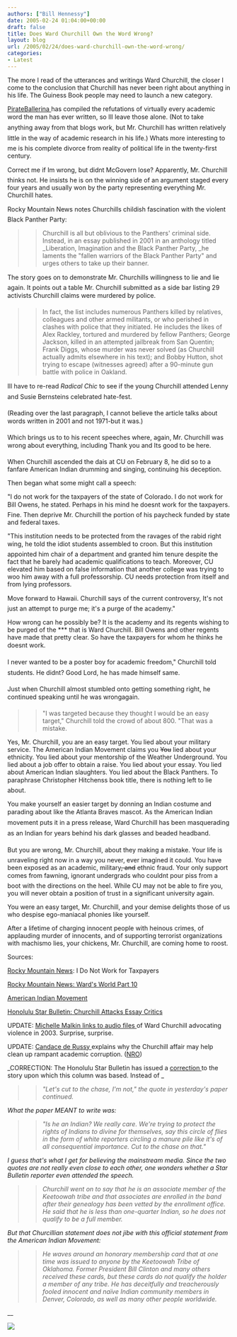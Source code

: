 ```yaml
---
authors: ["Bill Hennessy"]
date: 2005-02-24 01:04:00+00:00
draft: false
title: Does Ward Churchill Own the Word Wrong?
layout: blog
url: /2005/02/24/does-ward-churchill-own-the-word-wrong/
categories:
- Latest
---
```


The more I read of the utterances and writings Ward Churchill, the closer I come to the conclusion that Churchill has never been right about anything in his life. The Guiness Book people may need to launch a new category.




[PirateBallerina ](https://www.pirateballerina.com/index.php)has compiled the refutations of virtually every academic word the man has ever written, so Ill leave those alone. (Not to take anything away from that blogs work, but Mr. Churchill has written relatively little in the way of academic research in his life.) Whats more interesting to me is his complete divorce from reality of political life in the twenty-first century.




Correct me if Im wrong, but didnt McGovern lose? Apparently, Mr. Churchill thinks not. He insists he is on the winning side of an argument staged every four years and usually won by the party representing everything Mr. Churchill hates. 




Rocky Mountain News notes Churchills childish fascination with the violent Black Panther Party:




> 

> 
> > 

>> 
>> Churchill is all but oblivious to the Panthers' criminal side. Instead, in an essay published in 2001 in an anthology titled _Liberation, Imagination and the Black Panther Party, _he laments the "fallen warriors of the Black Panther Party" and urges others to take up their banner. 
>> 
>> 
> 
> 




The story goes on to demonstrate Mr. Churchills willingness to lie and lie again. It points out a table Mr. Churchill submitted as a side bar listing 29 activists Churchill claims were murdered by police.




> 

> 
> > 

>> 
>> In fact, the list includes numerous Panthers killed by relatives, colleagues and other armed militants, or who perished in clashes with police that they initiated. He includes the likes of Alex Rackley, tortured and murdered by fellow Panthers; George Jackson, killed in an attempted jailbreak from San Quentin; Frank Diggs, whose murder was never solved (as Churchill actually admits elsewhere in his text); and Bobby Hutton, shot trying to escape (witnesses agreed) after a 90-minute gun battle with police in Oakland. 
>> 
>> 
> 
> 




Ill have to re-read _Radical Chic_ to see if the young Churchill attended Lenny and Susie Bernsteins celebrated hate-fest. 




(Reading over the last paragraph, I cannot believe the article talks about words written in 2001 and not 1971-but it was.)




Which brings us to to his recent speeches where, again, Mr. Churchill was wrong about everything, including Thank you and Its good to be here.




When Churchill ascended the dais at CU on February 8, he did so to a fanfare American Indian drumming and singing, continuing his deception.




Then began what some might call a speech:




"I do not work for the taxpayers of the state of Colorado. I do not work for Bill Owens, he stated. Perhaps in his mind he doesnt work for the taxpayers. Fine. Then deprive Mr. Churchill the portion of his paycheck funded by state and federal taxes.




"This institution needs to be protected from the ravages of the rabid right wing, he told the idiot students assembled to croon. But this institution appointed him chair of a department and granted him tenure despite the fact that he barely had academic qualifications to teach. Moreover, CU elevated him based on false information that another college was trying to woo him away with a full professorship. CU needs protection from itself and from lying professors.




Move forward to Hawaii. Churchill says of the current controversy, It's not just an attempt to purge me; it's a purge of the academy."




How wrong can he possibly be? It is the academy and its regents wishing to be purged of the *** that is Ward Churchill. Bill Owens and other regents have made that pretty clear. So have the taxpayers for whom he thinks he doesnt work.




I never wanted to be a poster boy for academic freedom," Churchill told students. He didnt? Good Lord, he has made himself same.




Just when Churchill almost stumbled onto getting something right, he continued speaking until he was wrongagain. 




> 

> 
> > 

>> 
>> "I was targeted because they thought I would be an easy target," Churchill told the crowd of about 800. "That was a mistake.
>> 
>> 
> 
> 




Yes, Mr. Churchill, you are an easy target. You lied about your military service. The American Indian Movement claims you <strike>You</strike> lied about your ethnicity. You lied about your mentorship of the Weather Underground. You lied about a job offer to obtain a raise. You lied about your essay. You lied about American Indian slaughters. You lied about the Black Panthers. To paraphrase Christopher Hitchenss book title, there is nothing left to lie about. 




You make yourself an easier target by donning an Indian costume and parading about like the Atlanta Braves mascot. As the American Indian movement puts it in a press release, Ward Churchill has been masquerading as an Indian for years behind his dark glasses and beaded headband.




But you are wrong, Mr. Churchill, about they making a mistake. Your life is unraveling right now in a way you never, ever imagined it could. You have been exposed as an academic, military<strike>, and</strike> ethnic fraud. Your only support comes from fawning, ignorant undergrads who couldnt pour piss from a boot with the directions on the heel. While CU may not be able to fire you, you will never obtain a position of trust in a significant university again.




You were an easy target, Mr. Churchill, and your demise delights those of us who despise ego-maniacal phonies like yourself.




After a lifetime of charging innocent people with heinous crimes, of applauding murder of innocents, and of supporting terrorist organizations with machismo lies, your chickens, Mr. Churchill, are coming home to roost.







Sources:




[Rocky Mountain News](https://www.insidedenver.com/drmn/education/article/0,1299,DRMN_957_3501617,00.html): I Do Not Work for Taxpayers




[Rocky Mountain News: Ward's World Part 10](https://www.rockymountainnews.com/drmn/opinion/article/0,1299,DRMN_38_3550752,00.html)




[American Indian Movement](https://www.aimovement.org/moipr/churchill05.html)




[Honolulu Star Bulletin: Churchill Attacks Essay Critics](https://starbulletin.com/2005/02/23/news/index2.html)




UPDATE: [Michelle Malkin links to audio files ](https://michellemalkin.com/archives/001588.htm)of Ward Churchill advocating violence in 2003. Surprise, surprise.




UPDATE: [Candace de Russy ](https://www.nationalreview.com/comment/russy200502240751.asp)explains why the Churchill affair may help clean up rampant academic corruption. ([NRO](https://www.nationalreview.com))




_CORRECTION: The Honolulu Star Bulletin has issued a [correction ](https://starbulletin.com/2005/02/23/news/index2.html)to the story upon which this column was based. Instead of _




> 

> 
> > 

>> 
>> _"Let's cut to the chase, I'm not," the quote in yesterday's paper continued._
>> 
>> 
> 
> 




_What the paper MEANT to write was:_




> 

> 
> > 

>> 
>> _"Is he an Indian? We really care. We're trying to protect the rights of Indians to divine for themselves, say this circle of flies in the form of white reporters circling a manure pile like it's of all consequential importance. Cut to the chase on that."_
>> 
>> 
> 
> 




_I guess that's what I get for believing the mainstream media. Since the two quotes are not really even close to each other, one wonders whether a Star Bulletin reporter even attended the speech._




> 

> 
> > 

>> 
>> _Churchill went on to say that he is an associate member of the Keetoowah tribe and that associates are enrolled in the band after their genealogy has been vetted by the enrollment office. He said that he is less than one-quarter Indian, so he does not qualify to be a full member._
>> 
>> 
> 
> 




_But that Churcillian statement does not jibe with this official statement from the American Indian Movement:_




> 

> 
> > 

>> 
>> _He waves around an honorary membership card that at one time was issued to anyone by the Keetoowah Tribe of Oklahoma. Former President Bill Clinton and many others received these cards, but these cards do not qualify the holder a member of any tribe. He has deceitfully and treacherously fooled innocent and naïve Indian community members in Denver, Colorado, as well as many other people worldwide._
>> 
>> 
> 
> 




__

![](https://blog.billhennessy.com/aggbug.aspx?PostID=1214)

